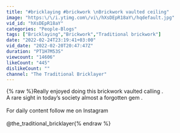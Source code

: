```yaml
---
title: "#bricklaying #brickwork \nBrickwork vaulted ceiling"
image: "https:\/\/i.ytimg.com\/vi\/hXsDEpR18aY\/hqdefault.jpg"
vid_id: "hXsDEpR18aY"
categories: "People-Blogs"
tags: ["Bricklaying","Brickwork","Traditional brickwork"]
date: "2022-02-24T23:19:41+03:00"
vid_date: "2022-02-20T20:47:47Z"
duration: "PT1H7M53S"
viewcount: "14606"
likeCount: "445"
dislikeCount: ""
channel: "The Traditional Bricklayer"
---
```

{% raw %}Really enjoyed doing this brickwork vaulted calling .<br />A rare sight in today’s society almost a forgotten gem .<br /><br />For daily content follow me on Instagram <br /><br />@the_traditional_bricklayer{% endraw %}
